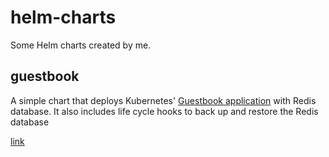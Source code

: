# helm-charts

Some Helm charts created by me.

## guestbook

A simple chart that deploys Kubernetes' [Guestbook application]([link](https://kubernetes.io/docs/tutorials/stateless-application/guestbook/)) with Redis database. It also includes life cycle hooks to back up and restore the Redis database

[link]()